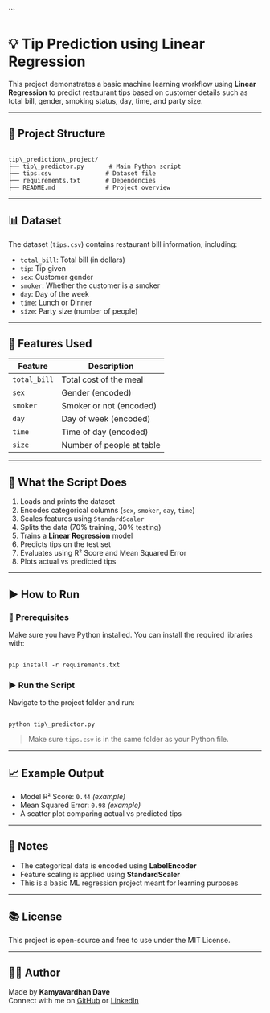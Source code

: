 \```
# 💡 Tip Prediction using Linear Regression

This project demonstrates a basic machine learning workflow using **Linear Regression** to predict restaurant tips based on customer details such as total bill, gender, smoking status, day, time, and party size.

---
## 📁 Project Structure

```

tip\_prediction\_project/
├── tip\_predictor.py       # Main Python script
├── tips.csv               # Dataset file
├── requirements.txt       # Dependencies
├── README.md              # Project overview

```

---

## 📊 Dataset

The dataset (`tips.csv`) contains restaurant bill information, including:

- `total_bill`: Total bill (in dollars)
- `tip`: Tip given
- `sex`: Customer gender
- `smoker`: Whether the customer is a smoker
- `day`: Day of the week
- `time`: Lunch or Dinner
- `size`: Party size (number of people)

---

## 🔧 Features Used

| Feature       | Description              |
|---------------|---------------------------|
| `total_bill`  | Total cost of the meal     |
| `sex`         | Gender (encoded)           |
| `smoker`      | Smoker or not (encoded)    |
| `day`         | Day of week (encoded)      |
| `time`        | Time of day (encoded)      |
| `size`        | Number of people at table  |

---

## 🧠 What the Script Does

1. Loads and prints the dataset
2. Encodes categorical columns (`sex`, `smoker`, `day`, `time`)
3. Scales features using `StandardScaler`
4. Splits the data (70% training, 30% testing)
5. Trains a **Linear Regression** model
6. Predicts tips on the test set
7. Evaluates using R² Score and Mean Squared Error
8. Plots actual vs predicted tips

---

## ▶️ How to Run

### 🧩 Prerequisites

Make sure you have Python installed. You can install the required libraries with:

```

pip install -r requirements.txt

```

### ▶️ Run the Script

Navigate to the project folder and run:

```

python tip\_predictor.py

```

> Make sure `tips.csv` is in the same folder as your Python file.

---

## 📈 Example Output

- Model R² Score: `0.44` *(example)*
- Mean Squared Error: `0.98` *(example)*
- A scatter plot comparing actual vs predicted tips

---

## 📌 Notes

- The categorical data is encoded using **LabelEncoder**
- Feature scaling is applied using **StandardScaler**
- This is a basic ML regression project meant for learning purposes

---

## 📚 License

This project is open-source and free to use under the MIT License.

---

## 👨‍💻 Author

Made by **Kamyavardhan Dave**  
Connect with me on [GitHub](https://github.com/theway-kamyavardhan) or [LinkedIn](https://www.linkedin.com/in/kamyavardhan)
```
